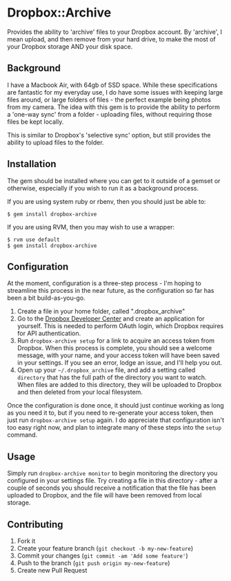 # Dropbox::Archive

Provides the ability to 'archive' files to your Dropbox account. By 'archive', I mean upload, and then remove from your hard drive, to make the most of your Dropbox storage AND your disk space.

## Background

I have a Macbook Air, with 64gb of SSD space. While these specifications are fantastic for my everyday use, I do have some issues with keeping large files around, or large folders of files - the perfect example being photos from my camera. The idea with this gem is to provide the ability to perform a 'one-way sync' from a folder - uploading files, without requiring those files be kept locally.

This is similar to Dropbox's 'selective sync' option, but still provides the ability to upload files to the folder.


## Installation

The gem should be installed where you can get to it outside of a gemset or otherwise, especially if you wish to run it as a background process.

If you are using system ruby or rbenv, then you should just be able to:

	$ gem install dropbox-archive

If you are using RVM, then you may wish to use a wrapper:

	$ rvm use default
	$ gem install dropbox-archive

    
## Configuration

At the moment, configuration is a three-step process - I'm hoping to streamline this process in the near future, as the configuration so far has been a bit build-as-you-go.

1. Create a file in your home folder, called ".dropbox_archive"
2. Go to the [Dropbox Developer Center](https://dropbox.com/developers/apps) and create an application for yourself. This is needed to perform OAuth login, which Dropbox requires for API authentication.
3. Run `dropbox-archive setup` for a link to acquire an access token from Dropbox. When this process is complete, you should see a welcome message, with your name, and your access token will have been saved in your settings. If you see an error, lodge an issue, and I'll help you out.
4. Open up your `~/.dropbox_archive` file, and add a setting called `directory` that has the full path of the directory you want to watch. When files are added to this directory, they will be uploaded to Dropbox and then deleted from your local filesystem. 

Once the configuration is done once, it should just continue working as long as you need it to, but if you need to re-generate your access token, then just run `dropbox-archive setup` again. I do appreciate that configuration isn't too easy right now, and plan to integrate many of these steps into the `setup` command.


## Usage

Simply run `dropbox-archive monitor` to begin monitoring the directory you configured in your settings file. Try creating a file in this directory - after a couple of seconds you should receive a notification that the file has been uploaded to Dropbox, and the file will have been removed from local storage.


## Contributing

1. Fork it
2. Create your feature branch (`git checkout -b my-new-feature`)
3. Commit your changes (`git commit -am 'Add some feature'`)
4. Push to the branch (`git push origin my-new-feature`)
5. Create new Pull Request
